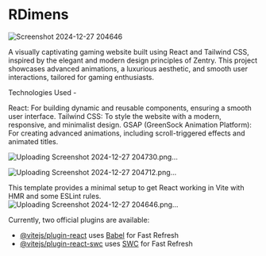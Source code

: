 # RDimens

![Screenshot 2024-12-27 204646](https://github.com/user-attachments/assets/00280cb8-060b-4d3c-a7f9-5909b8cd993c)

A visually captivating gaming website built using React and Tailwind CSS, inspired by the elegant and modern design principles of Zentry. This project showcases advanced animations, a luxurious aesthetic, and smooth user interactions, tailored for gaming enthusiasts.

Technologies Used -

React: For building dynamic and reusable components, ensuring a smooth user interface.
Tailwind CSS: To style the website with a modern, responsive, and minimalist design.
GSAP (GreenSock Animation Platform): For creating advanced animations, including scroll-triggered effects and animated titles.

![Uploading Screenshot 2024-12-27 204730.png…]()

![Uploading Screenshot 2024-12-27 204712.png…]()

This template provides a minimal setup to get React working in Vite with HMR and some ESLint rules.![Uploading Screenshot 2024-12-27 204646.png…]()


Currently, two official plugins are available:

- [@vitejs/plugin-react](https://github.com/vitejs/vite-plugin-react/blob/main/packages/plugin-react/README.md) uses [Babel](https://babeljs.io/) for Fast Refresh
- [@vitejs/plugin-react-swc](https://github.com/vitejs/vite-plugin-react-swc) uses [SWC](https://swc.rs/) for Fast Refresh
